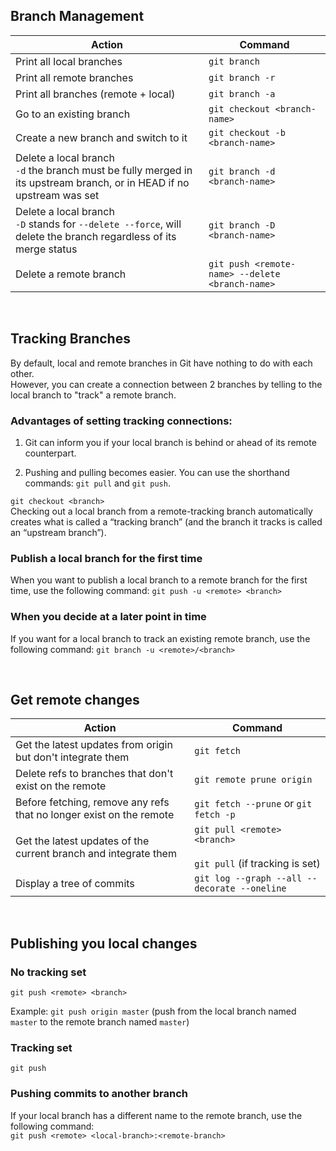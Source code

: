 ## Branch Management

| Action | Command |
| ------ | ------- |
| Print all local branches |  `git branch` | 
| Print all remote branches | `git branch -r`
| Print all branches (remote + local) | `git branch -a`
| Go to an existing branch | `git checkout <branch-name>`
| Create a new branch and switch to it | `git checkout -b <branch-name>`
| Delete a local branch <br/>`-d` the branch must be fully merged in its upstream branch, or in HEAD if no upstream was set | `git branch -d <branch-name>` | 
| Delete a local branch <br/> `-D` stands for `--delete --force`, will delete the branch regardless of its merge status | `git branch -D <branch-name>` |
| Delete a remote branch | `git push <remote-name> --delete <branch-name>`

<br/>

## Tracking Branches

By default, local and remote branches in Git have nothing to do with each other. 
<br/>
However, you can create a connection between 2 branches by telling to the local branch to "track" a remote branch. 

### Advantages of setting tracking connections:

1. Git can inform you if your local branch is behind or ahead of its remote counterpart.

2. Pushing and pulling becomes easier. You can use the shorthand commands: `git pull` and `git push`. 

`git checkout <branch>`
<br/>
Checking out a local branch from a remote-tracking branch automatically creates what is called a “tracking branch” (and the branch it tracks is called an “upstream branch”).

### Publish a local branch for the first time
When you want to publish a local branch to a remote branch for the first time, use the following command: `git push -u <remote> <branch>`

### When you decide at a later point in time
If you want for a local branch to track an existing remote branch, use the following command: `git branch -u <remote>/<branch>`

<br/>

## Get remote changes

| Action | Command |
| ------ | ------- |
| Get the latest updates from origin but don't integrate them | `git fetch`
| Delete refs to branches that don't exist on the remote | `git remote prune origin`
| Before fetching, remove any refs that no longer exist on the remote | `git fetch --prune` or `git fetch -p`
| Get the latest updates of the current branch and integrate them | `git pull <remote> <branch>` <br/> <br/> `git pull` (if tracking is set)
| Display a tree of commits | `git log --graph --all --decorate --oneline`

<br/>

## Publishing you local changes

### No tracking set

`git push <remote> <branch>`

Example: `git push origin master` (push from the local branch named `master` to the remote branch named `master`)

### Tracking set

`git push`

### Pushing commits to another branch

If your local branch has a different name to the remote branch, use the following command:
<br/>
`git push <remote> <local-branch>:<remote-branch>`
